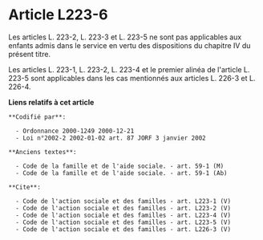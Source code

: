 # Article L223-6

Les articles L. 223-2, L. 223-3 et L. 223-5 ne sont pas applicables aux enfants admis dans le service en vertu des
dispositions du chapitre IV du présent titre. 

Les articles L. 223-1, L. 223-2, L. 223-4 et le premier alinéa de l'article L. 223-5 sont applicables dans les cas mentionnés
aux articles L. 226-3 et L. 226-4.

**Liens relatifs à cet article**

	**Codifié par**:

	  - Ordonnance 2000-1249 2000-12-21
	  - Loi n°2002-2 2002-01-02 art. 87 JORF 3 janvier 2002

	**Anciens textes**:

	  - Code de la famille et de l'aide sociale. - art. 59-1 (M)
	  - Code de la famille et de l'aide sociale. - art. 59-1 (Ab)

	**Cite**:

	  - Code de l'action sociale et des familles - art. L223-1 (V)
	  - Code de l'action sociale et des familles - art. L223-2 (V)
	  - Code de l'action sociale et des familles - art. L223-4 (V)
	  - Code de l'action sociale et des familles - art. L223-5 (V)
	  - Code de l'action sociale et des familles - art. L226-3 (V)
